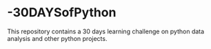 # -30DAYSofPython
This repository contains a 30 days learning challenge on python data analysis and other python projects.
